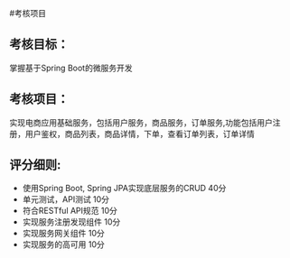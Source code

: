 #考核项目
## 考核目标：
掌握基于Spring Boot的微服务开发
## 考核项目：
实现电商应用基础服务，包括用户服务，商品服务，订单服务,功能包括用户注册，用户鉴权，商品列表，商品详情，下单，查看订单列表，订单详情
## 评分细则:
* 使用Spring Boot, Spring JPA实现底层服务的CRUD 40分
* 单元测试，API测试 10分
* 符合RESTful API规范 10分
* 实现服务注册发现组件 10分
* 实现服务网关组件 10分
* 实现服务的高可用 10分
